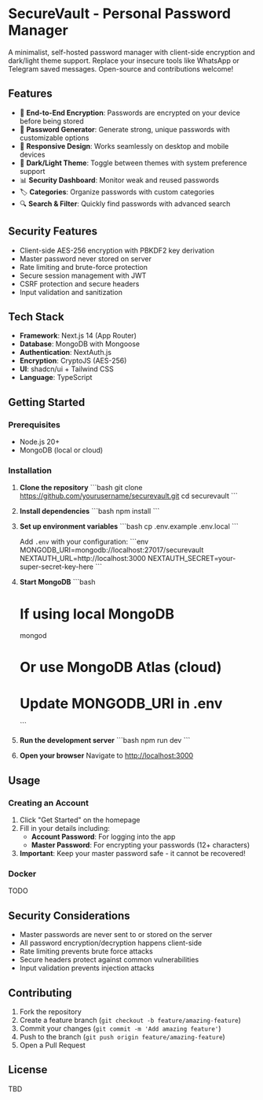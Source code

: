 # SecureVault - Personal Password Manager

A minimalist, self-hosted password manager with client-side encryption and dark/light theme support. Replace your insecure tools like WhatsApp or Telegram saved messages. Open-source and contributions welcome!

## Features

- 🔐 **End-to-End Encryption**: Passwords are encrypted on your device before being stored
- 🔑 **Password Generator**: Generate strong, unique passwords with customizable options
- 📱 **Responsive Design**: Works seamlessly on desktop and mobile devices
- 🌙 **Dark/Light Theme**: Toggle between themes with system preference support
- 📊 **Security Dashboard**: Monitor weak and reused passwords
- 🏷️ **Categories**: Organize passwords with custom categories
- 🔍 **Search & Filter**: Quickly find passwords with advanced search

## Security Features

- Client-side AES-256 encryption with PBKDF2 key derivation
- Master password never stored on server
- Rate limiting and brute-force protection
- Secure session management with JWT
- CSRF protection and secure headers
- Input validation and sanitization

## Tech Stack

- **Framework**: Next.js 14 (App Router)
- **Database**: MongoDB with Mongoose
- **Authentication**: NextAuth.js
- **Encryption**: CryptoJS (AES-256)
- **UI**: shadcn/ui + Tailwind CSS
- **Language**: TypeScript

## Getting Started

### Prerequisites

- Node.js 20+
- MongoDB (local or cloud)

### Installation

1. **Clone the repository**
   \`\`\`bash
   git clone https://github.com/yourusername/securevault.git
   cd securevault
   \`\`\`

2. **Install dependencies**
   \`\`\`bash
   npm install
   \`\`\`

3. **Set up environment variables**
   \`\`\`bash
   cp .env.example .env.local
   \`\`\`

   Add `.env` with your configuration:
   \`\`\`env
   MONGODB_URI=mongodb://localhost:27017/securevault
   NEXTAUTH_URL=http://localhost:3000
   NEXTAUTH_SECRET=your-super-secret-key-here
   \`\`\`

4. **Start MongoDB**
   \`\`\`bash

   # If using local MongoDB

   mongod

   # Or use MongoDB Atlas (cloud)

   # Update MONGODB_URI in .env

   \`\`\`

5. **Run the development server**
   \`\`\`bash
   npm run dev
   \`\`\`

6. **Open your browser**
   Navigate to [http://localhost:3000](http://localhost:3000)

## Usage

### Creating an Account

1. Click "Get Started" on the homepage
2. Fill in your details including:
   - **Account Password**: For logging into the app
   - **Master Password**: For encrypting your passwords (12+ characters)
3. **Important**: Keep your master password safe - it cannot be recovered!

### Docker

TODO

## Security Considerations

- Master passwords are never sent to or stored on the server
- All password encryption/decryption happens client-side
- Rate limiting prevents brute force attacks
- Secure headers protect against common vulnerabilities
- Input validation prevents injection attacks

## Contributing

1. Fork the repository
2. Create a feature branch (`git checkout -b feature/amazing-feature`)
3. Commit your changes (`git commit -m 'Add amazing feature'`)
4. Push to the branch (`git push origin feature/amazing-feature`)
5. Open a Pull Request

## License

TBD
